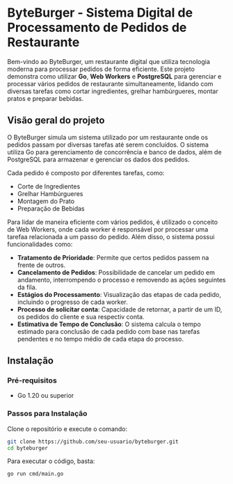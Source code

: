 
# ByteBurger - Sistema Digital de Processamento de Pedidos de Restaurante

Bem-vindo ao ByteBurger, um restaurante digital que utiliza tecnologia moderna para processar pedidos de forma eficiente. Este projeto demonstra como utilizar **Go**, **Web Workers** e **PostgreSQL** para gerenciar e processar vários pedidos de restaurante simultaneamente, lidando com diversas tarefas como cortar ingredientes, grelhar hambúrgueres, montar pratos e preparar bebidas.

## Visão geral do projeto

O ByteBurger simula um sistema utilizado por um restaurante onde os pedidos passam por diversas tarefas até serem concluídos. O sistema utiliza Go para gerenciamento de concorrência e banco de dados, além de PostgreSQL para armazenar e gerenciar os dados dos pedidos.

Cada pedido é composto por diferentes tarefas, como:

- Corte de Ingredientes
- Grelhar Hambúrgueres
- Montagem do Prato
- Preparação de Bebidas

Para lidar de maneira eficiente com vários pedidos, é utilizado o conceito de Web Workers, onde cada worker é responsável por processar uma tarefaa relacionada a um passo do pedido. Além disso, o sistema possui funcionalidades como:

- **Tratamento de Prioridade**: Permite que certos pedidos passem na frente de outros.
- **Cancelamento de Pedidos**: Possibilidade de cancelar um pedido em andamento, interrompendo o processo e removendo as ações seguintes da fila.
- **Estágios do Processamento**: Visualização das etapas de cada pedido, incluindo o progresso de cada worker.
- **Processo de solicitar conta**: Capacidade de retornar, a partir de um ID, os pedidos do cliente e sua respectiv conta.
- **Estimativa de Tempo de Conclusão**: O sistema calcula o tempo estimado para conclusão de cada pedido com base nas tarefas pendentes e no tempo médio de cada etapa do processo.


## Instalação

### Pré-requisitos
- Go 1.20 ou superior

### Passos para Instalação
Clone o repositório e execute o comando:
```bash
git clone https://github.com/seu-usuario/byteburger.git
cd byteburger
```

Para executar o código, basta:
```bash
go run cmd/main.go
```
    
